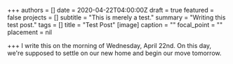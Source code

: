 +++
authors = []
date = 2020-04-22T04:00:00Z
draft = true
featured = false
projects = []
subtitle = "This is merely a test."
summary = "Writing this test post."
tags = []
title = "Test Post"
[image]
caption = ""
focal_point = ""
placement = nil

+++
I write this on the morning of Wednesday, April 22nd. On this day, we're supposed to settle on our new home and begin our move tomorrow. 